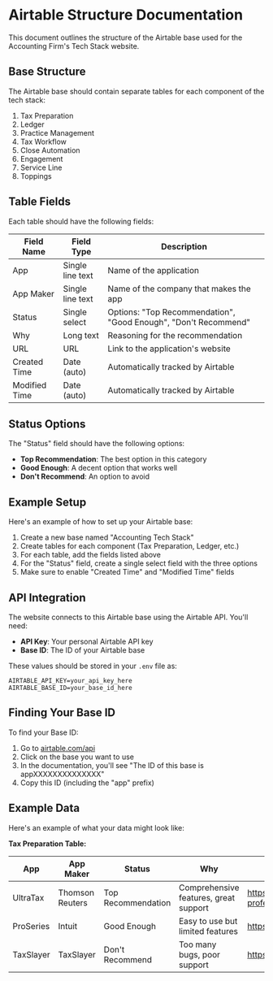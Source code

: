 # Airtable Structure Documentation

This document outlines the structure of the Airtable base used for the Accounting Firm's Tech Stack website.

## Base Structure

The Airtable base should contain separate tables for each component of the tech stack:

1. Tax Preparation
2. Ledger
3. Practice Management
4. Tax Workflow
5. Close Automation
6. Engagement
7. Service Line
8. Toppings

## Table Fields

Each table should have the following fields:

| Field Name | Field Type | Description |
|------------|------------|-------------|
| App | Single line text | Name of the application |
| App Maker | Single line text | Name of the company that makes the app |
| Status | Single select | Options: "Top Recommendation", "Good Enough", "Don't Recommend" |
| Why | Long text | Reasoning for the recommendation |
| URL | URL | Link to the application's website |
| Created Time | Date (auto) | Automatically tracked by Airtable |
| Modified Time | Date (auto) | Automatically tracked by Airtable |

## Status Options

The "Status" field should have the following options:

- **Top Recommendation**: The best option in this category
- **Good Enough**: A decent option that works well
- **Don't Recommend**: An option to avoid

## Example Setup

Here's an example of how to set up your Airtable base:

1. Create a new base named "Accounting Tech Stack"
2. Create tables for each component (Tax Preparation, Ledger, etc.)
3. For each table, add the fields listed above
4. For the "Status" field, create a single select field with the three options
5. Make sure to enable "Created Time" and "Modified Time" fields

## API Integration

The website connects to this Airtable base using the Airtable API. You'll need:

- **API Key**: Your personal Airtable API key
- **Base ID**: The ID of your Airtable base

These values should be stored in your `.env` file as:

```
AIRTABLE_API_KEY=your_api_key_here
AIRTABLE_BASE_ID=your_base_id_here
```

## Finding Your Base ID

To find your Base ID:

1. Go to [airtable.com/api](https://airtable.com/api)
2. Click on the base you want to use
3. In the documentation, you'll see "The ID of this base is appXXXXXXXXXXXXXX"
4. Copy this ID (including the "app" prefix)

## Example Data

Here's an example of what your data might look like:

**Tax Preparation Table:**

| App | App Maker | Status | Why | URL |
|-----|-----------|--------|-----|-----|
| UltraTax | Thomson Reuters | Top Recommendation | Comprehensive features, great support | https://tax.thomsonreuters.com/us/en/cs-professional-suite/ultratax-cs |
| ProSeries | Intuit | Good Enough | Easy to use but limited features | https://proconnect.intuit.com/proseries/ |
| TaxSlayer | TaxSlayer | Don't Recommend | Too many bugs, poor support | https://www.taxslayer.com/ |
